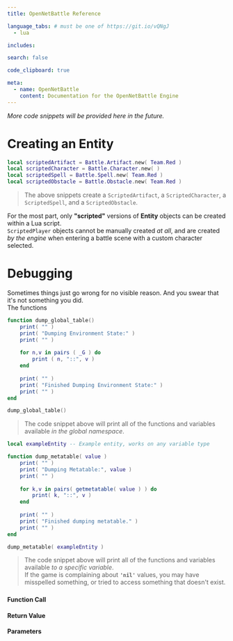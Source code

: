 ```yaml
---
title: OpenNetBattle Reference

language_tabs: # must be one of https://git.io/vQNgJ
  - lua

includes:

search: false

code_clipboard: true

meta:
  - name: OpenNetBattle
    content: Documentation for the OpenNetBattle Engine
---
```


*More code snippets will be provided here in the future.*

# Creating an Entity

```lua
local scriptedArtifact = Battle.Artifact.new( Team.Red )
local scriptedCharacter = Battle.Character.new( )
local scriptedSpell = Battle.Spell.new( Team.Red )
local scriptedObstacle = Battle.Obstacle.new( Team.Red )
```
> The above snippets create a `ScriptedArtifact`, a `ScriptedCharacter`, a `ScriptedSpell`, and a `ScriptedObstacle`.

For the most part, only **"scripted"** versions of **Entity** objects can be created within a Lua script.<br>
`ScriptedPlayer` objects cannot be manually created *at all*, and are created *by the engine* when entering a battle scene with a custom character selected.

# Debugging
Sometimes things just go wrong for no visible reason. And you swear that it's not something you did.<br>
The functions 

```lua
function dump_global_table()
	print( "" )
	print( "Dumping Environment State:" )
	print( "" )
	
	for n,v in pairs ( _G ) do
		print ( n, "::", v )
	end
	
	print( "" )
	print( "Finished Dumping Environment State:" )
	print( "" )
end

dump_global_table()
```
> The code snippet above will print all of the functions and variables available <i>in the global namespace</i>.

```lua
local exampleEntity	-- Example entity, works on any variable type

function dump_metatable( value )
	print( "" )
	print( "Dumping Metatable:", value )
	print( "" )
	
	for k,v in pairs( getmetatable( value ) ) do
		print( k, "::", v )
	end
	
	print( "" )
	print( "Finished dumping metatable." )
	print( "" )
end

dump_metatable( exampleEntity )
```
> The code snippet above will print all of the functions and variables available <i>to a specific variable</i>.<br>
> If the game is complaining about <b><code>'nil'</code></b> values, you may have misspelled something, or tried to access something that doesn't exist.

### 
#### Function Call
#### Return Value
#### Parameters
```
